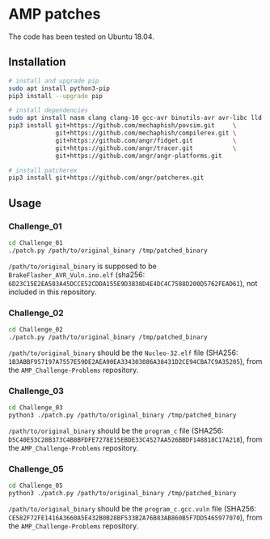 # AMP patches

The code has been tested on Ubuntu 18.04.

## Installation

```bash
# install and upgrade pip
sudo apt install python3-pip
pip3 install --upgrade pip

# install dependencies
sudo apt install nasm clang clang-10 gcc-avr binutils-avr avr-libc lld linux-headers-$(uname -r) gcc-arm-none-eabi gcc-multilib
pip3 install git+https://github.com/mechaphish/povsim.git     \
             git+https://github.com/mechaphish/compilerex.git \
             git+https://github.com/angr/fidget.git           \
             git+https://github.com/angr/tracer.git           \
             git+https://github.com/angr/angr-platforms.git

# install patcherex
pip3 install git+https://github.com/angr/patcherex.git
```

## Usage

### Challenge_01
```bash
cd Challenge_01
./patch.py /path/to/original_binary /tmp/patched_binary
```
`/path/to/original_binary` is supposed to be `BrakeFlasher_AVR_Vuln.ino.elf` (sha256: `6D23C15E2EA583A45DCCE52CDDA155E9D3838D4E4DC4C7588D200D5762FEAD61`), not included in this repository.

### Challenge_02
```bash
cd Challenge_02
./patch.py /path/to/original_binary /tmp/patched_binary
```
`/path/to/original_binary` should be the `Nucleo-32.elf` file (SHA256: `1B3ABBF957197A7557E59DE2AEA90EA334303086A38431D2CE94CBA7C9A35205`), from the `AMP_Challenge-Problems` repository.

### Challenge_03
```bash
cd Challenge_03
python3 ./patch.py /path/to/original_binary /tmp/patched_binary
```
`/path/to/original_binary` should be the `program_c` file (SHA256: `D5C40E53C28B373C4B8BFDFE7278E15EBDE33C4527AA526BBDF148818C17A218`), from the `AMP_Challenge-Problems` repository.

### Challenge_05
```bash
cd Challenge_05
python3 ./patch.py /path/to/original_binary /tmp/patched_binary
```
`/path/to/original_binary` should be the `program_c.gcc.vuln` file (SHA256: `CE582F72FE1416A3660A5E432B0B28BF533B2A76B83AB860B5F7DD5465977070`), from the `AMP_Challenge-Problems` repository.
